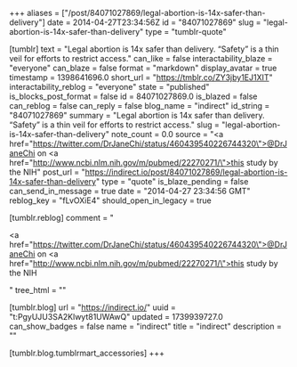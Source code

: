 +++
aliases = ["/post/84071027869/legal-abortion-is-14x-safer-than-delivery"]
date = 2014-04-27T23:34:56Z
id = "84071027869"
slug = "legal-abortion-is-14x-safer-than-delivery"
type = "tumblr-quote"

[tumblr]
text = "Legal abortion is 14x safer than delivery. &ldquo;Safety&rdquo; is a thin veil for efforts to restrict access."
can_like = false
interactability_blaze = "everyone"
can_blaze = false
format = "markdown"
display_avatar = true
timestamp = 1398641696.0
short_url = "https://tmblr.co/ZY3jby1EJ1XIT"
interactability_reblog = "everyone"
state = "published"
is_blocks_post_format = false
id = 84071027869.0
is_blazed = false
can_reblog = false
can_reply = false
blog_name = "indirect"
id_string = "84071027869"
summary = "Legal abortion is 14x safer than delivery. “Safety” is a thin veil for efforts to restrict access."
slug = "legal-abortion-is-14x-safer-than-delivery"
note_count = 0.0
source = "<a href=\"https://twitter.com/DrJaneChi/status/460439540226744320\">@DrJaneChi</a> on <a href=\"http://www.ncbi.nlm.nih.gov/m/pubmed/22270271/\">this study by the NIH</a>"
post_url = "https://indirect.io/post/84071027869/legal-abortion-is-14x-safer-than-delivery"
type = "quote"
is_blaze_pending = false
can_send_in_message = true
date = "2014-04-27 23:34:56 GMT"
reblog_key = "fLvOXiE4"
should_open_in_legacy = true

[tumblr.reblog]
comment = "<p><a href=\"https://twitter.com/DrJaneChi/status/460439540226744320\">@DrJaneChi</a> on <a href=\"http://www.ncbi.nlm.nih.gov/m/pubmed/22270271/\">this study by the NIH</a></p>"
tree_html = ""

[tumblr.blog]
url = "https://indirect.io/"
uuid = "t:PgyUJU3SA2Klwyt81UWAwQ"
updated = 1739939727.0
can_show_badges = false
name = "indirect"
title = "indirect"
description = ""

[tumblr.blog.tumblrmart_accessories]
+++
